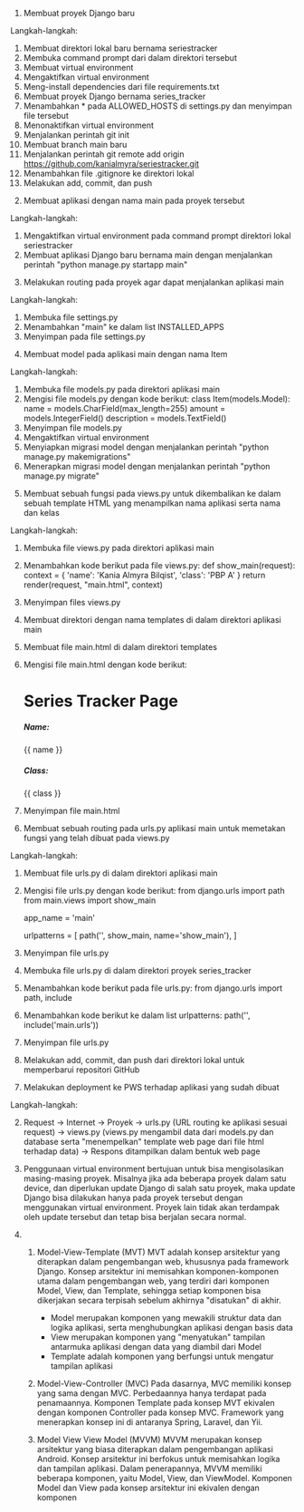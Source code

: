 1) Membuat proyek Django baru

Langkah-langkah:
1. Membuat direktori lokal baru bernama seriestracker
2. Membuka command prompt dari dalam direktori tersebut
3. Membuat virtual environment
4. Mengaktifkan virtual environment
5. Meng-install dependencies dari file requirements.txt
6. Membuat proyek Django bernama series_tracker
7. Menambahkan * pada ALLOWED_HOSTS di settings.py dan menyimpan file tersebut
8. Menonaktifkan virtual environment
9. Menjalankan perintah git init
10. Membuat branch main baru
11. Menjalankan perintah git remote add origin https://github.com/kanialmyra/seriestracker.git
12. Menambahkan file .gitignore ke direktori lokal
13. Melakukan add, commit, dan push


2) Membuat aplikasi dengan nama main pada proyek tersebut

Langkah-langkah:
1. Mengaktifkan virtual environment pada command prompt direktori lokal seriestracker
2. Membuat aplikasi Django baru bernama main dengan menjalankan perintah "python manage.py startapp main"


3) Melakukan routing pada proyek agar dapat menjalankan aplikasi main

Langkah-langkah:
1. Membuka file settings.py
2. Menambahkan "main" ke dalam list INSTALLED_APPS
3. Menyimpan pada file settings.py


4) Membuat model pada aplikasi main dengan nama Item

Langkah-langkah:
1. Membuka file models.py pada direktori aplikasi main
2. Mengisi file models.py dengan kode berikut:
    class Item(models.Model):
        name = models.CharField(max_length=255)
        amount = models.IntegerField()
        description = models.TextField()
3. Menyimpan file models.py
4. Mengaktifkan virtual environment
5. Menyiapkan migrasi model dengan menjalankan perintah "python manage.py makemigrations"
6. Menerapkan migrasi model dengan menjalankan perintah "python manage.py migrate"


5) Membuat sebuah fungsi pada views.py untuk dikembalikan ke dalam sebuah template HTML yang menampilkan nama aplikasi serta nama dan kelas

Langkah-langkah:
1. Membuka file views.py pada direktori aplikasi main
2. Menambahkan kode berikut pada file views.py:
    def show_main(request):
    context = {
        'name': 'Kania Almyra Bilqist',
        'class': 'PBP A'
    }
    return render(request, "main.html", context)
3. Menyimpan files views.py
4. Membuat direktori dengan nama templates di dalam direktori aplikasi main
5. Membuat file main.html di dalam direktori templates
6. Mengisi file main.html dengan kode berikut:
    <h1>Series Tracker Page</h1>

    <h5>Name:</h5>
    <p>{{ name }}</p>
    <p></p>
    <h5>Class:</h5>
    <p>{{ class }}</p>
7. Menyimpan file main.html


6) Membuat sebuah routing pada urls.py aplikasi main untuk memetakan fungsi yang telah dibuat pada views.py

Langkah-langkah:
1. Membuat file urls.py di dalam direktori aplikasi main
2. Mengisi file urls.py dengan kode berikut:
    from django.urls import path
    from main.views import show_main

    app_name = 'main'

    urlpatterns = [
        path('', show_main, name='show_main'),
    ]
3. Menyimpan file urls.py
4. Membuka file urls.py di dalam direktori proyek series_tracker
5. Menambahkan kode berikut pada file urls.py:
    from django.urls import path, include
6. Menambahkan kode berikut ke dalam list urlpatterns:
    path('', include('main.urls'))
7. Menyimpan file urls.py
8. Melakukan add, commit, dan push dari direktori lokal untuk memperbarui repositori GitHub


7) Melakukan deployment ke PWS terhadap aplikasi yang sudah dibuat

Langkah-langkah:



2. Request -> Internet -> Proyek -> urls.py (URL routing ke aplikasi sesuai request) -> views.py (views.py mengambil data dari models.py dan database serta "menempelkan" template web page dari file html terhadap data) -> Respons ditampilkan dalam bentuk web page 

3. Penggunaan virtual environment bertujuan untuk bisa mengisolasikan masing-masing proyek. Misalnya jika ada beberapa proyek dalam satu device, dan diperlukan update Django di salah satu proyek, maka update Django bisa dilakukan hanya pada proyek tersebut dengan menggunakan virtual environment. Proyek lain tidak akan terdampak oleh update tersebut dan tetap bisa berjalan secara normal.

4.  1) Model-View-Template (MVT)
       MVT adalah konsep arsitektur yang diterapkan dalam pengembangan web, khususnya pada framework Django. Konsep arsitektur ini memisahkan komponen-komponen utama dalam pengembangan web, yang terdiri dari komponen Model, View, dan Template, sehingga setiap komponen bisa dikerjakan secara terpisah sebelum akhirnya "disatukan" di akhir.
       - Model merupakan komponen yang mewakili struktur data dan logika aplikasi, serta menghubungkan aplikasi dengan basis data
       - View merupakan komponen yang "menyatukan" tampilan antarmuka aplikasi dengan data yang diambil dari Model
       - Template adalah komponen yang berfungsi untuk mengatur tampilan aplikasi

    2) Model-View-Controller (MVC)
       Pada dasarnya, MVC memiliki konsep yang sama dengan MVC. Perbedaannya hanya terdapat pada penamaannya. Komponen Template pada konsep MVT ekivalen dengan komponen Controller pada konsep MVC. Framework yang menerapkan konsep ini di antaranya Spring, Laravel, dan Yii.

    3) Model View View Model (MVVM)
       MVVM merupakan konsep arsitektur yang biasa diterapkan dalam pengembangan aplikasi Android. Konsep arsitektur ini berfokus untuk memisahkan logika dan tampilan aplikasi. Dalam penerapannya, MVVM memiliki beberapa komponen, yaitu Model, View, dan ViewModel. Komponen Model dan View pada konsep arsitektur ini ekivalen dengan komponen 

       